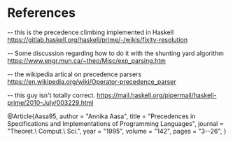 

# References
-- this is the precedence climbing implemented in Haskell
https://gitlab.haskell.org/haskell/prime/-/wikis/fixity-resolution

-- Some discussion regarding how to do it with the shunting yard algorithm
https://www.engr.mun.ca/~theo/Misc/exp_parsing.htm

-- the wikipedia artical on precedence parsers
https://en.wikipedia.org/wiki/Operator-precedence_parser

-- this guy isn't totally correct.
https://mail.haskell.org/pipermail/haskell-prime/2010-July/003229.html

@Article{Aasa95,
  author =       "Annika Aasa",
  title =        "Precedences in Specifications and Implementations of
                  Programming Languages",
  journal =      "Theoret.\ Comput.\ Sci.",
  year =         "1995",
  volume =       "142",
  pages =        "3--26",
}

